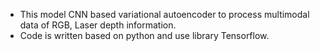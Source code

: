  * This model CNN based variational autoencoder to process multimodal data of RGB, Laser depth information.  
 * Code is written based on python and use library Tensorflow.  
